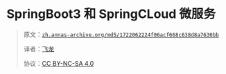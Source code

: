 # SpringBoot3 和 SpringCLoud 微服务

> 原文：[`zh.annas-archive.org/md5/1722062224f06acf668c638d8a7630bb`](https://zh.annas-archive.org/md5/1722062224f06acf668c638d8a7630bb)
> 
> 译者：[飞龙](https://github.com/wizardforcel)
> 
> 协议：[CC BY-NC-SA 4.0](http://creativecommons.org/licenses/by-nc-sa/4.0/)

